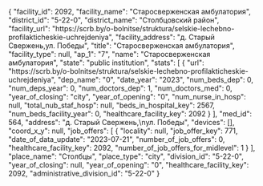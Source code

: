 {
    "facility_id": 2092,
    "facility_name": "Старосверженская амбулатория",
    "district_id": "5-22-0",
    "district_name": "Столбцовский район",
    "facility_url": "https:\/\/scrb.by\/o-bolnitse\/struktura\/selskie-lechebno-profilakticheskie-uchrejdeniya",
    "facility_address": "д. Старый Свержень,ул. Победы",
    "title": "Старосверженская амбулатория",
    "facility_type": null,
    "ap_1": "7",
    "name": "Старосверженская амбулатория",
    "state": "public institution",
    "stats": [
        {
            "url": "https:\/\/scrb.by\/o-bolnitse\/struktura\/selskie-lechebno-profilakticheskie-uchrejdeniya",
            "dep_name": "0",
            "date_year": "2023",
            "num_beds_dep": 0,
            "num_deps_year": 0,
            "num_doctors_dep": 1,
            "num_doctors_med": 0,
            "year_of_closing": "city",
            "year_of_opening": "0",
            "num_nurse_in_hosp": null,
            "total_nub_staf_hosp": null,
            "beds_in_hospital_key": 2567,
            "num_beds_facility_year": 0,
            "healthcare_facility_key": 2092
        }
    ],
    "med_id": 564,
    "address": "д. Старый Свержень,\nул. Победы",
    "devices": [],
    "coord_x_y": null,
    "job_offers": [
        {
            "locality": null,
            "job_offer_key": 771,
            "date_of_data_update": "2023-07-21",
            "number_of_job_offers": 0,
            "healthcare_facility_key": 2092,
            "number_of_job_offers_for_midlevel": 1
        }
    ],
    "place_name": "Столбцы",
    "place_type": "city",
    "division_id": "5-22-0",
    "year_of_closing": null,
    "year_of_opening": "0",
    "healthcare_facility_key": 2092,
    "administrative_division_id": "5-22-0"
}